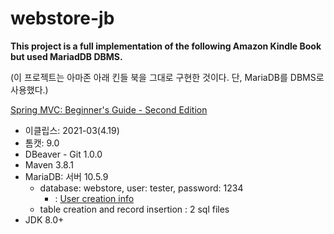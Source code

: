 # webstore-jb
**This project is a full implementation of the following Amazon Kindle Book but used MariadDB DBMS.**

(이 프로젝트는 아마존 아래 킨들 북을 그대로 구현한 것이다. 단, MariaDB를 DBMS로 사용했다.)

[Spring MVC: Beginner's Guide - Second Edition](https://www.amazon.com/dp/B01I9PAB2O/)
- 이클립스: 2021-03(4.19)
- 톰캣: 9.0
- DBeaver - Git 1.0.0
- Maven 3.8.1
- MariaDB: 서버 10.5.9
  - database: webstore, user: tester, password: 1234 
    - : [User creation info](https://docs.google.com/document/d/1N95IdGkGqIL5-OpxekYhkmm29anpk9FEWNQQumgSfLc/edit?usp=sharing)
  - table creation and record insertion : 2 sql files
- JDK 8.0+
